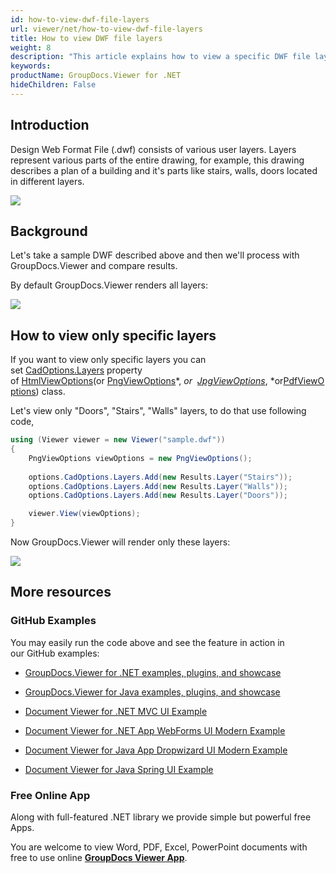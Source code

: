 ```yaml
---
id: how-to-view-dwf-file-layers
url: viewer/net/how-to-view-dwf-file-layers
title: How to view DWF file layers
weight: 8
description: "This article explains how to view a specific DWF file layers with GroupDocs.Viewer within your .NET / C# applications."
keywords: 
productName: GroupDocs.Viewer for .NET
hideChildren: False
---
```

## Introduction

Design Web Format File (.dwf) consists of various user layers. Layers represent various parts of the entire drawing, for example, this drawing describes a plan of a building and it's parts like stairs, walls, doors located in different layers.

![](viewer-net/images/how-to-view-dwf-file-layers.png)

## Background

Let's take a sample DWF described above and then we'll process with GroupDocs.Viewer and compare results.

By default GroupDocs.Viewer renders all layers:

![](viewer-net/images/how-to-view-dwf-file-layers_1.png)

## How to view only specific layers

If you want to view only specific layers you can set [CadOptions.Layers](https://apireference.groupdocs.com/net/viewer/groupdocs.viewer.options/cadoptions/properties/layers) property of [HtmlViewOptions](https://apireference.groupdocs.com/net/viewer/groupdocs.viewer.options/htmlviewoptions)(or [PngView](https://apireference.groupdocs.com/net/viewer/groupdocs.viewer.options/pngviewoptions)[Options](https://apireference.groupdocs.com/net/viewer/groupdocs.viewer.options/pngviewoptions)*, *or  [JpgView](https://apireference.groupdocs.com/net/viewer/groupdocs.viewer.options/jpgviewoptions)[Options](https://apireference.groupdocs.com/net/viewer/groupdocs.viewer.options/jpgviewoptions)*, *or[PdfViewOptions](https://apireference.groupdocs.com/net/viewer/groupdocs.viewer.options/pdfviewoptions)) class. 

Let's view only "Doors", "Stairs", "Walls" layers, to do that use following code, 

```csharp
using (Viewer viewer = new Viewer("sample.dwf"))
{
    PngViewOptions viewOptions = new PngViewOptions();
    
    options.CadOptions.Layers.Add(new Results.Layer("Stairs"));
    options.CadOptions.Layers.Add(new Results.Layer("Walls"));
    options.CadOptions.Layers.Add(new Results.Layer("Doors"));

    viewer.View(viewOptions);
}
```

Now GroupDocs.Viewer will render only these layers:

![](viewer-net/images/how-to-view-dwf-file-layers_2.png)

## More resources

### GitHub Examples

You may easily run the code above and see the feature in action in our GitHub examples:

*   [GroupDocs.Viewer for .NET examples, plugins, and showcase](https://github.com/groupdocs-viewer/GroupDocs.Viewer-for-.NET)
    
*   [GroupDocs.Viewer for Java examples, plugins, and showcase](https://github.com/groupdocs-viewer/GroupDocs.Viewer-for-Java)
    
*   [Document Viewer for .NET MVC UI Example](https://github.com/groupdocs-viewer/GroupDocs.Viewer-for-.NET-MVC) 
    
*   [Document Viewer for .NET App WebForms UI Modern Example](https://github.com/groupdocs-viewer/GroupDocs.Viewer-for-.NET-WebForms)
    
*   [Document Viewer for Java App Dropwizard UI Modern Example](https://github.com/groupdocs-viewer/GroupDocs.Viewer-for-Java-Dropwizard)
    
*   [Document Viewer for Java Spring UI Example](https://github.com/groupdocs-viewer/GroupDocs.Viewer-for-Java-Spring)
    

### Free Online App

Along with full-featured .NET library we provide simple but powerful free Apps.

You are welcome to view Word, PDF, Excel, PowerPoint documents with free to use online **[GroupDocs Viewer App](https://products.groupdocs.app/viewer)**.
